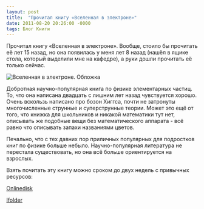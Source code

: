 ```yaml
---
layout: post
title:  "Прочитал книгу «Вселенная в электроне»"
date: 2011-08-20 20:26:00 -0000
tags: Блог Книги
---
```


Прочитал книгу «Вселенная в электроне». Вообще, стоило бы прочитать её лет 15 назад, но она появилась у меня лет 8 назад (нашёл в ящике стола, который выделили мне на кафедре), а руки дошли прочитать её только сейчас.

![Вселенная в электроне. Обложка](https://res.cloudinary.com/dlqc5rp9l/image/upload/v1648728938/covers/vselennaj_title_sxoqgl.jpg)

Добротная научно-популярная книга по физике элементарных частиц. То, что она написана двадцать с лишним лет назад чувствуется хорошо. Очень вскользь написано про бозон Хиггса, почти не затронуты многочисленные струнные и суперструнные теории. Может это ещё от того, что книжка для школьников и никакой математики тут нет, описывать же подобные вещи без математического аппарата - всё равно что описывать запахи названиями цветов.

Печально, что с тех давних пор приличных популярных для подростков книг по физике больше небыло. Научно-популярная литература не перестала существовать, но она всё больше ориентируется на взрослых.

Взять почитать эту книгу можно сроком до двух недель с привычных ресурсов:

<a href="http://www.onlinedisk.ru/file/717254/">Onlinedisk</a>

<a href="http://infanata.ifolder.ru/25285593">Ifolder</a>